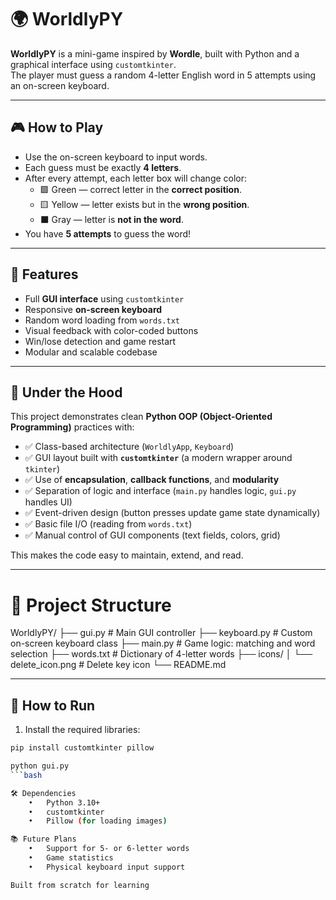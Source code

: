 # 🌍 WorldlyPY

**WorldlyPY** is a mini-game inspired by **Wordle**, built with Python and a graphical interface using `customtkinter`.  
The player must guess a random 4-letter English word in 5 attempts using an on-screen keyboard.

---

## 🎮 How to Play

- Use the on-screen keyboard to input words.
- Each guess must be exactly **4 letters**.
- After every attempt, each letter box will change color:
  - 🟩 Green — correct letter in the **correct position**.
  - 🟨 Yellow — letter exists but in the **wrong position**.
  - ⬛ Gray — letter is **not in the word**.
- You have **5 attempts** to guess the word!

---

## 🧩 Features

- Full **GUI interface** using `customtkinter`
- Responsive **on-screen keyboard**
- Random word loading from `words.txt`
- Visual feedback with color-coded buttons
- Win/lose detection and game restart
- Modular and scalable codebase
  
---

## 🧠 Under the Hood

This project demonstrates clean **Python OOP (Object-Oriented Programming)** practices with:

- ✅ Class-based architecture (`WorldlyApp`, `Keyboard`)
- ✅ GUI layout built with **`customtkinter`** (a modern wrapper around `tkinter`)
- ✅ Use of **encapsulation**, **callback functions**, and **modularity**
- ✅ Separation of logic and interface (`main.py` handles logic, `gui.py` handles UI)
- ✅ Event-driven design (button presses update game state dynamically)
- ✅ Basic file I/O (reading from `words.txt`)
- ✅ Manual control of GUI components (text fields, colors, grid)

This makes the code easy to maintain, extend, and read.

---

# 📁 Project Structure

WorldlyPY/
├── gui.py           # Main GUI controller
├── keyboard.py      # Custom on-screen keyboard class
├── main.py          # Game logic: matching and word selection
├── words.txt        # Dictionary of 4-letter words
├── icons/
│   └── delete_icon.png  # Delete key icon
└── README.md

---

## 🚀 How to Run

1. Install the required libraries:

```bash
pip install customtkinter pillow

python gui.py
```bash

🛠 Dependencies
	•	Python 3.10+
	•	customtkinter
	•	Pillow (for loading images)

📚 Future Plans
	•	Support for 5- or 6-letter words
	•	Game statistics
	•	Physical keyboard input support

Built from scratch for learning

